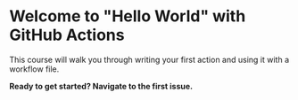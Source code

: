# Welcome to "Hello World" with GitHub Actions

This course will walk you through writing your first action and using it with a workflow file. 

**Ready to get started? Navigate to the first issue.**